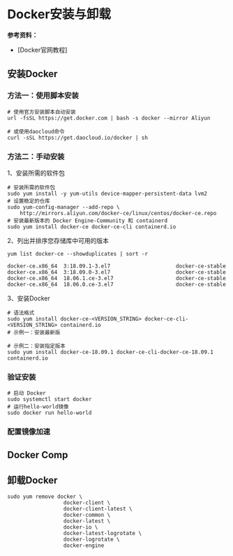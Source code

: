 # Docker安装与卸载

**参考资料：**

- [Docker官网教程]



## 安装Docker

### 方法一：使用脚本安装



```shell
# 使用官方安装脚本自动安装
url -fsSL https://get.docker.com | bash -s docker --mirror Aliyun

# 或使用daocloud命令 
curl -sSL https://get.daocloud.io/docker | sh
```



### 方法二：手动安装



1、安装所需的软件包

```shell
# 安装所需的软件包
sudo yum install -y yum-utils device-mapper-persistent-data lvm2
# 设置稳定的仓库
sudo yum-config-manager --add-repo \
    http://mirrors.aliyun.com/docker-ce/linux/centos/docker-ce.repo
# 安装最新版本的 Docker Engine-Community 和 containerd
sudo yum install docker-ce docker-ce-cli containerd.io
```

2、列出并排序您存储库中可用的版本

```shell
yum list docker-ce --showduplicates | sort -r

docker-ce.x86_64  3:18.09.1-3.el7                     docker-ce-stable
docker-ce.x86_64  3:18.09.0-3.el7                     docker-ce-stable
docker-ce.x86_64  18.06.1.ce-3.el7                    docker-ce-stable
docker-ce.x86_64  18.06.0.ce-3.el7                    docker-ce-stable
```

3、安装Docker

```shell
# 语法格式
sudo yum install docker-ce-<VERSION_STRING> docker-ce-cli-<VERSION_STRING> containerd.io
# 示例一：安装最新版

# 示例二：安装指定版本
sudo yum install docker-ce-18.09.1 docker-ce-cli-docker-ce-18.09.1 containerd.io
```



### 验证安装

```shell
# 启动 Docker
sudo systemctl start docker
# 运行hello-world镜像
sudo docker run hello-world
```



### 配置镜像加速



## Docker Comp



## 卸载Docker

```shell
sudo yum remove docker \
                  docker-client \
                  docker-client-latest \
                  docker-common \
                  docker-latest \
                  docker-io \
                  docker-latest-logrotate \
                  docker-logrotate \
                  docker-engine
```

